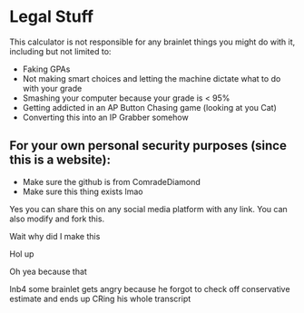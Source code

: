# Legal Stuff
This calculator is not responsible for any brainlet things you might do with it, including but not limited to: 
- Faking GPAs
- Not making smart choices and letting the machine dictate what to do with your grade
- Smashing your computer because your grade is < 95%
- Getting addicted in an AP Button Chasing game (looking at you Cat)
- Converting this into an IP Grabber somehow 

## For your own personal security purposes (since this is a website):
- Make sure the github is from ComradeDiamond
- Make sure this thing exists lmao

Yes you can share this on any social media platform with any link. You can also modify and fork this.

Wait why did I make this

Hol up

Oh yea because that

Inb4 some brainlet gets angry because he forgot to check off conservative estimate and ends up CRing his whole transcript
